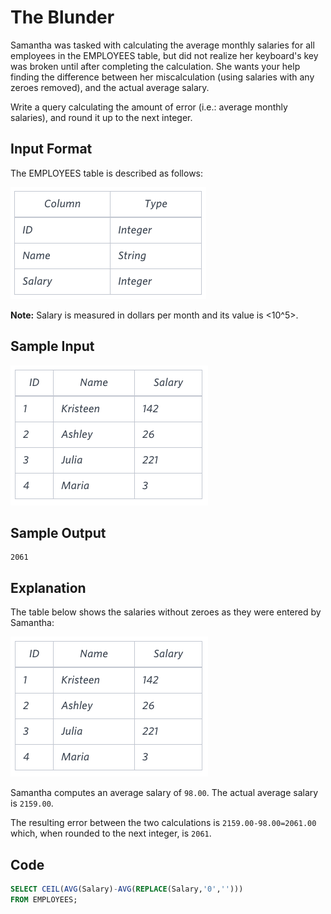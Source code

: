 # The Blunder

Samantha was tasked with calculating the average monthly salaries for all employees in the EMPLOYEES table, but did not realize her keyboard's  key was broken until after completing the calculation. She wants your help finding the difference between her miscalculation (using salaries with any zeroes removed), and the actual average salary.

Write a query calculating the amount of error (i.e.:  average monthly salaries), and round it up to the next integer.

## Input Format

The EMPLOYEES table is described as follows:

![Salary Table](img/1443817108-adc2235c81-1.png)

**Note:** Salary is measured in dollars per month and its value is <10^5>.

## Sample Input

![Salary Table](img/1443817229-eb00d44a3b-3.png)

## Sample Output

    2061
## Explanation

The table below shows the salaries without zeroes as they were entered by Samantha:

![Salary Table](img/1443817229-eb00d44a3b-3.png)

Samantha computes an average salary of `98.00`. The actual average salary is `2159.00`.

The resulting error between the two calculations is `2159.00-98.00=2061.00` which, when rounded to the next integer, is `2061`.

## Code

```sql
SELECT CEIL(AVG(Salary)-AVG(REPLACE(Salary,'0',''))) 
FROM EMPLOYEES;
```